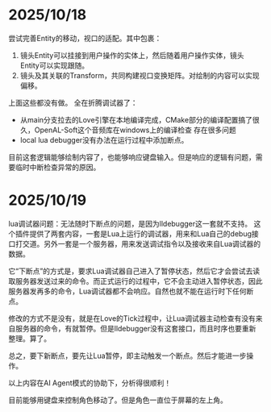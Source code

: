 
# 2025/10/18
尝试完善Entity的移动，视口的适配。其中包裹：
1. 镜头Entity可以挂接到用户操作的实体上，然后随着用户操作实体，镜头Entity可以实现跟随。
2. 镜头及其关联的Transform，共同构建视口变换矩阵。对绘制的内容可以实现偏移。

上面这些都没有做。
全在折腾调试器了：
* 从main分支拉去的Love引擎在本地编译完成，CMake部分的编译配置搞了很久，OpenAL-Soft这个音频库在windows上的编译检查
存在很多问题
* local lua debugger没有办法在运行过程中添加断点。

目前这套逻辑能够绘制内容了，也能够响应键盘输入。但是响应的逻辑有问题，需要临时中断检查异常的原因。


# 2025/10/19
lua调试器问题：无法随时下断点的问题，是因为lldebugger这一套就不支持。
这个插件提供了两套内容，一套是Lua上运行的调试器，用来和Lua自己的debug接口打交道。另外一套是一个服务器，用来发送调试指令以及接收来自Lua调试器的数据。

它“下断点”的方式是，要求Lua调试器自己进入了暂停状态，然后它才会尝试去读取服务器发送过来的命令。而正式运行的过程中，它不会主动进入暂停状态，因此服务器发再多的命令，Lua调试器都不会响应。自然也就不能在运行时下任何断点。

修改的方式不是没有，就是在Love的Tick过程中，让Lua调试器主动检查有没有来自服务器的命令，有就暂停。但是lldebugger没有这套接口，而且时序也要重新整理。算了。

总之，要下新断点，要先让Lua暂停，即主动触发一个断点。然后才能进一步操作。

以上内容在AI Agent模式的协助下，分析得很顺利！

目前能够用键盘来控制角色移动了。但是角色一直位于屏幕的左上角。

